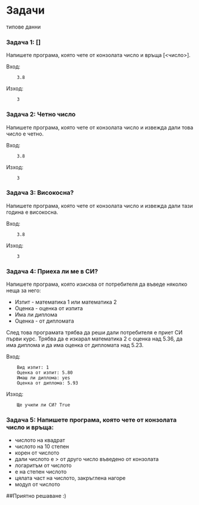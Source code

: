 Задачи
=====================

типове данни


### Задача 1: []
Напишете програма, която чете от конзолата число и връща [<число>].

Вход:
```
    3.8
```
Изход:
```
    3
```
### Задача 2: Четно число
Напишете програма, която чете от конзолата число и извежда дали това число е четно.

Вход:
```
    3.8
```
Изход:
```
    3
```


### Задача 3: Високосна?
Напишете програма, която чете от конзолата число и извежда дали тази година е високосна.

Вход:
```
    3.8
```
Изход:
```
    3
```


### Задача 4: Приеха ли ме в СИ?
Напишете програма, която изисква от потребителя да въведе няколко неща за него:
- Изпит - математика 1 или математика 2
- Оценка - оценка от изпита
- Има ли диплома
- Оценка - от дипломата

След това програмата трябва да реши дали потребителя е приет СИ първи курс.
Трябва да е изкарал математика 2 с оценка над 5.36, да има диплома и да има оценка от дипломата над 5.23.

Вход:
```
    Вид изпит: 1
    Оценка от изпит: 5.80
    Имаш ли диплома: yes
    Оценка от диплома: 5.93
```
Изход:
```
    Ще учили ли СИ? True
```

### Задача 5: Напишете програма, която чете от конзолата число и връща:
- числото на квадрат
- числото на 10 степен
- корен от числото
- дали числото е > от друго число въведено от конзолата
- логаритъм от числото
- е на степен числото
- цялата част на числото, закръглена нагоре
- модул от числото


##Приятно решаване :)
